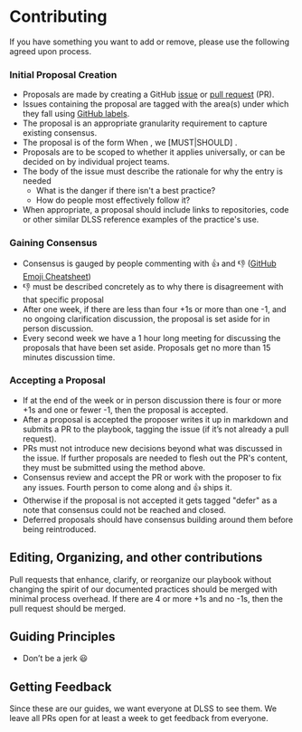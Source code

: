 # Contributing

If you have something you want to add or remove, please use the following agreed upon process.

### Initial Proposal Creation
 - Proposals are made by creating a GitHub [issue](https://help.github.com/articles/creating-an-issue/) or [pull request](https://help.github.com/articles/creating-a-pull-request/) (PR).
 - Issues containing the proposal are tagged with the area(s) under which they fall using [GitHub labels](https://github.com/sul-dlss/DeveloperPlaybook/labels).
 - The proposal is an appropriate granularity requirement to capture existing consensus.
 - The proposal is of the form When <doing activity>, we [MUST|SHOULD] <use described approach>.
 - Proposals are to be scoped to whether it applies universally, or can be decided on by individual project teams.
 - The body of the issue must describe the rationale for why the entry is needed
   - What is the danger if there isn't a best practice?
   - How do people most effectively follow it?
 - When appropriate, a proposal should include links to repositories, code or other similar DLSS reference examples of the practice's use. 
  
### Gaining Consensus
 - Consensus is gauged by people commenting with :+1: and :-1: ([GitHub Emoji Cheatsheet](http://www.emoji-cheat-sheet.com/))
 - :-1: must be described concretely as to why there is disagreement with that specific proposal
 - After one week, if there are less than four +1s or more than one -1, and no ongoing clarification discussion, the proposal is set aside for in person discussion.
 - Every second week we have a 1 hour long meeting for discussing the proposals that have been set aside.  Proposals get no more than 15 minutes discussion time.

### Accepting a Proposal
 - If at the end of the week or in person discussion there is four or more +1s and one or fewer -1, then the proposal is accepted.
 - After a proposal is accepted the proposer writes it up in markdown and submits a PR to the playbook, tagging the issue (if it’s not already a pull request).
 - PRs must not introduce new decisions beyond what was discussed in the issue.  If further proposals are needed to flesh out the PR's content, they must be submitted using the method above.
 - Consensus review and accept the PR or work with the proposer to fix any issues. Fourth person to come along and :+1: ships it.
 - Otherwise if the proposal is not accepted it gets tagged "defer" as a note that consensus could not be reached and closed.
 - Deferred proposals should have consensus building around them before being reintroduced.

## Editing, Organizing, and other contributions

Pull requests that enhance, clarify, or reorganize our playbook without changing the spirit of our documented practices should be merged with minimal process overhead. If there are 4 or more +1s and no -1s, then the pull request should be merged.

## Guiding Principles

 - Don’t be a jerk :smiley:

## Getting Feedback

Since these are our guides, we want everyone at DLSS to see them. We leave all PRs open for at least a week to get feedback from everyone.
